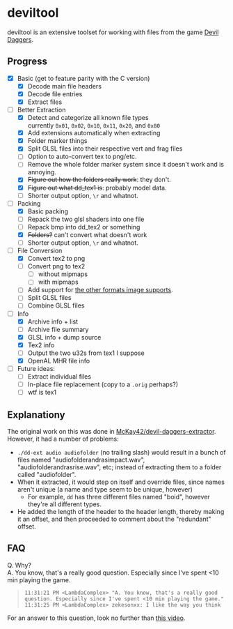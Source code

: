 # deviltool

deviltool is an extensive toolset for working with files from the game [Devil Daggers](https://store.steampowered.com/app/422970/ "Steam link").

## Progress
* [x] Basic (get to feature parity with the C version)
    * [x] Decode main file headers
    * [x] Decode file entries
    * [x] Extract files
* [ ] Better Extraction
    * [x] Detect and categorize all known file types  
      currently `0x01`, `0x02`, `0x10`, `0x11`, `0x20`, and `0x80`
    * [x] Add extensions automatically when extracting
    * [x] Folder marker things
    * [x] Split GLSL files into their respective vert and frag files
    * [ ] Option to auto-convert tex to png/etc.
    * [ ] Remove the whole folder marker system since it doesn't work and is annoying.
    * [x] ~~Figure out how the folders really work~~: they don't.
    * [x] ~~Figure out what dd_tex1 is~~: probably model data.
    * [ ] Shorter output option, `\r` and whatnot.
* [ ] Packing
    * [x] Basic packing
    * [ ] Repack the two glsl shaders into one file
    * [ ] Repack bmp into dd_tex2 or something
    * [x] ~~Folders?~~ can't convert what doesn't work
    * [ ] Shorter output option, `\r` and whatnot.
* [ ] File Conversion
    * [x] Convert tex2 to png
    * [ ] Convert png to tex2
        * [ ] without mipmaps
        * [ ] with mipmaps
    * [ ] Add support for [the other formats image supports](https://github.com/PistonDevelopers/image#21-supported-image-formats).
    * [ ] Split GLSL files
    * [ ] Combine GLSL files
* [ ] Info
    * [x] Archive info + list
    * [ ] Archive file summary
    * [x] GLSL info + dump source
    * [x] Tex2 info
    * [ ] Output the two u32s from tex1 I suppose
    * [x] OpenAL MHR file info
* [ ] Future ideas:
    * [ ] Extract individual files
    * [ ] In-place file replacement (copy to a `.orig` perhaps?)
    * [ ] wtf is tex1

## Explanationy
The original work on this was done in [McKay42/devil-daggers-extractor](https://github.com/McKay42/devil-daggers-extractor). However, it had a number of problems:

* `./dd-ext audio audiofolder` (no trailing slash) would result in a bunch of files named "audiofolderandrasimpact.wav", "audiofolderandrasrise.wav", etc; instead of extracting them to a folder called "audiofolder".
* When it extracted, it would step on itself and override files, since names aren't unique (a name and type seem to be unique, however)
    * For example, `dd` has three different files named "boid", however they're all different types.
* He added the length of the header to the header length, thereby making it an offset, and then proceeded to comment about the "redundant" offset.

## FAQ
Q. Why?  
A. You know, that's a really good question. Especially since I've spent <10 min playing the game.

>     11:31:21 PM <LambdaComplex> "A. You know, that's a really good question. Especially since I've spent <10 min playing the game."
>     11:31:25 PM <LambdaComplex> zekesonxx: I like the way you think

For an answer to this question, look no further than [this video](https://files.zekesonxx.com/deviltoolvalidation.webm).
